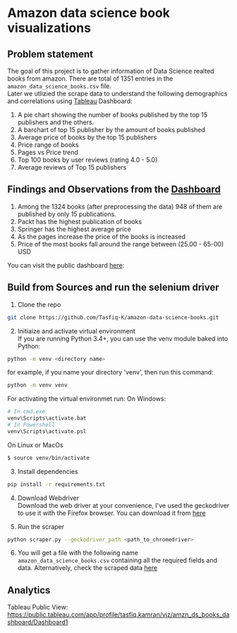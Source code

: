# Amazon data science book visualizations

## Problem statement
The goal of this project is to gather information of Data Science realted books from amazon. There are total of 1351 entries in the `amazon_data_science_books.csv` file. </br>
Later we utlizied the scrape data to understand the following demographics and correlations using [Tableau](https://www.tableau.com/) Dashboard: </br>
1. A pie chart showing the number of books published by the top 15 publishers and the others.
2. A barchart of top 15 publisher by the amount of books published
3. Average price of books by the top 15 publishers
4. Price range of books
5. Pages vs Price trend
6. Top 100 books by user reviews (rating 4.0 - 5.0)
7. Average reviews of Top 15 publishers </br>

## Findings and Observations from the [Dashboard](https://public.tableau.com/app/profile/tasfiq.kamran/viz/amzn_ds_books_dashboard/Dashboard1)
1. Among the 1324 books (after preprocessing the data) 948 of them are published by only 15 publications.
1. Packt has the highest publication of books
2. Springer has the highest average price 
3. As the pages increase the price of the books is increased
4. Price of the most books fall around the range between (25.00 - 65-00) USD

You can visit the public dashboard [here](https://public.tableau.com/app/profile/tasfiq.kamran/viz/amzn_ds_books_dashboard/Dashboard1): 


## Build from Sources and run the selenium driver
1. Clone the repo
```bash
git clone https://github.com/Tasfiq-K/amazon-data-science-books.git
```
2. Initiaize and activate virtual environment </br> 
If you are running Python 3.4+, you can use the venv module baked into Python:
```bash
python -m venv <directory name>
```
for example, if you name your directory 'venv', then run this command:
```bash
python -m venv venv
```
For activating the virtual environmet run:
On Windows:
```bash
# In cmd.exe
venv\Scripts\activate.bat
# In Powershell
venv\Scripts\activate.psl
```
On Linux or MacOs
```bash
$ source venv/bin/activate
```
3. Install dependencies
```bash
pip install -r requirements.txt
```

4. Download Webdriver </br>
Download the web driver at your convenience, I've used the geckodriver to use it with the Firefox browser. You can download it from [here](https://github.com/mozilla/geckodriver/releases) 

5. Run the scraper
```bash
python scraper.py --geckodriver_path <path_to_chromedriver>
```
6. You will get a file with the following name `amazon_data_science_books.csv` containing all the required fields and data. Alternatively, check the scraped data [here](https://github.com/Tasfiq-K/amazon-data-science-books/blob/main/amazon_data_science_books.csv)

## Analytics
Tableau Public View: https://public.tableau.com/app/profile/tasfiq.kamran/viz/amzn_ds_books_dashboard/Dashboard1
